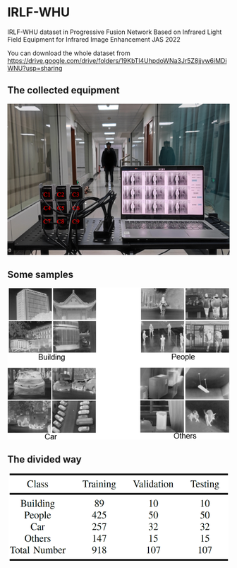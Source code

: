 # IRLF-WHU
IRLF-WHU dataset in Progressive Fusion Network Based on Infrared Light Field Equipment for Infrared Image Enhancement JAS 2022   

You can download the whole dataset from 
https://drive.google.com/drive/folders/19KbTl4UhpdoWNa3Jr5Z8jjvw6iMDiWNU?usp=sharing  
## The collected equipment
<div align=center><img width="600" src="https://github.com/wxywhu/IRLF-WHU/blob/main/camera.png"/></div>

## Some samples
<div align=center><img width="600" src="https://github.com/wxywhu/IRLF-WHU/blob/main/samples.png"/></div>

## The divided way
<div align=center><img width="500" height="200" src="https://github.com/wxywhu/IRLF-WHU/blob/main/dividing_way.png"/></div>
